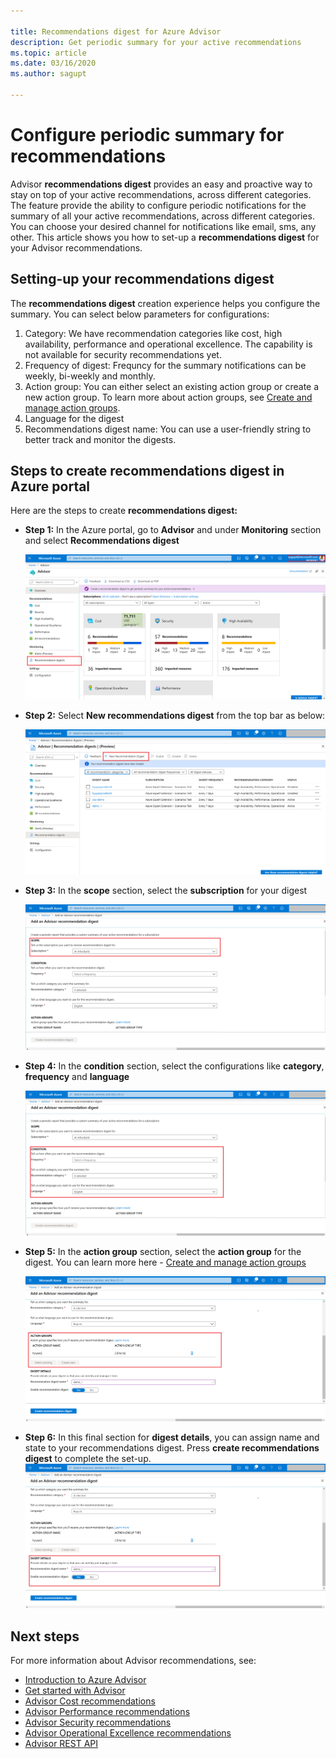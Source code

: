 ```yaml
---

title: Recommendations digest for Azure Advisor
description: Get periodic summary for your active recommendations
ms.topic: article
ms.date: 03/16/2020
ms.author: sagupt

---
```


# Configure periodic summary for recommendations

Advisor **recommendations digest** provides an easy and proactive way to stay on top of your active recommendations, across different categories. The feature provide the ability to configure periodic notifications for the summary of all your active recommendations, across different categories. You can choose your desired channel for notifications like email, sms, any other. 
This article shows you how to set-up a **recommendations digest** for your Advisor recommendations.


## Setting-up your recommendations digest 

The **recommendations digest** creation experience helps you configure the summary. You can select below parameters for configurations:
1. Category: We have recommendation categories like cost, high availability, performance and operational excellence. The capability is not available for security recommendations yet.
2. Frequency of digest: Frequncy for the summary notifications can be weekly, bi-weekly and monthly.
3. Action group: You can either select an existing action group or create a new action group. To learn more about action groups, see [Create and manage action groups](https://docs.microsoft.com/azure/azure-monitor/platform/action-groups).
4. Language for the digest
5. Recommendations digest name: You can use a user-friendly string to better track and monitor the digests.

## Steps to create recommendations digest in Azure portal

Here are the steps to create **recommendations digest:**
* **Step 1:** In the Azure portal, go to **Advisor** and under **Monitoring** section and select **Recommendations digest** 

   ![Recommendations digest entry-point](./media/digest-0.png)

* **Step 2:** Select **New recommendations digest** from the top bar as below:

   ![Create recommendations digest](./media/digest-5.png)

* **Step 3:** In the **scope** section, select the **subscription** for your digest

   ![Provide recommendations digest inputs](./media/digest-1.png)

* **Step 4:** In the **condition** section, select the configurations like **category**, **frequency** and **language**

   ![Provide recommendations digest input conditions](./media/digest-2.png)

* **Step 5:** In the **action group** section, select the **action group** for the digest. You can learn more here - [Create and manage action groups](https://docs.microsoft.com/azure/azure-monitor/platform/action-groups)

   ![Provide recommendations digest input action group](./media/digest-3.png)

* **Step 6:** In this final section for **digest details**, you can assign name and state to your recommendations digest. Press **create recommendations digest** to complete the set-up.
   ![Complete recommendations digest creation](./media/digest-4.png)

## Next steps

For more information about Advisor recommendations, see:
* [Introduction to Azure Advisor](advisor-overview.md)
* [Get started with Advisor](advisor-get-started.md)
* [Advisor Cost recommendations](advisor-cost-recommendations.md)
* [Advisor Performance recommendations](advisor-performance-recommendations.md)
* [Advisor Security recommendations](advisor-security-recommendations.md)
* [Advisor Operational Excellence recommendations](advisor-operational-excellence-recommendations.md)
* [Advisor REST API](https://docs.microsoft.com/rest/api/advisor/)
